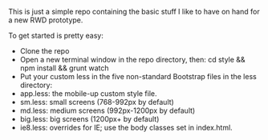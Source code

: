 This is just a simple repo containing the basic stuff I like to have on hand for a new RWD prototype.

To get started is pretty easy:
- Clone the repo
- Open a new terminal window in the repo directory, then:
    cd style && npm install && grunt watch
- Put your custom less in the five non-standard Bootstrap files in the less directory:
- app.less: the mobile-up custom style file.
- sm.less: small screens (768-992px by default)
- md.less: medium screens (992px-1200px by default)
- big.less: big screens (1200px+ by default)
- ie8.less: overrides for IE; use the body classes set in index.html.
